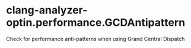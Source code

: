 clang-analyzer-optin.performance.GCDAntipattern
===============================================

Check for performance anti-patterns when using Grand Central Dispatch
